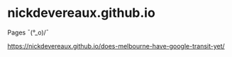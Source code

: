 # nickdevereaux.github.io
Pages
¯\(°_o)/¯

https://nickdevereaux.github.io/does-melbourne-have-google-transit-yet/
